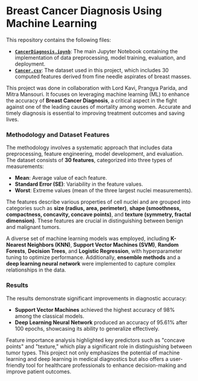 # Breast Cancer Diagnosis Using Machine Learning 

This repository contains the following files:
- **[`CancerDiagnosis.ipynb`](./CancerDiagnosis.ipynb)**: The main Jupyter Notebook containing the implementation of data preprocessing, model training, evaluation, and deployment.
- **[`Cancer.csv`](./Cancer.csv)**: The dataset used in this project, which includes 30 computed features derived from fine needle aspirates of breast masses.

This project was done in collaboration with Lord Kavi, Prangya Parida, and Mitra Mansouri. It focuses on leveraging machine learning (ML) to enhance the accuracy of **Breast Cancer Diagnosis**, a critical aspect in the fight against one of the leading causes of mortality among women. Accurate and timely diagnosis is essential to improving treatment outcomes and saving lives.

### Methodology and Dataset Features

The methodology involves a systematic approach that includes data preprocessing, feature engineering, model development, and evaluation. The dataset consists of **30 features**, categorized into three types of measurements: 
- **Mean**: Average value of each feature.
- **Standard Error (SE)**: Variability in the feature values.
- **Worst**: Extreme values (mean of the three largest nuclei measurements).

The features describe various properties of cell nuclei and are grouped into categories such as **size (radius, area, perimeter)**, **shape (smoothness, compactness, concavity, concave points)**, and **texture (symmetry, fractal dimension)**. These features are crucial in distinguishing between benign and malignant tumors.

A diverse set of machine learning models was employed, including **K-Nearest Neighbors (KNN)**, **Support Vector Machines (SVM)**, **Random Forests**, **Decision Trees**, and **Logistic Regression**, with hyperparameter tuning to optimize performance. Additionally, **ensemble methods** and a **deep learning neural network** were implemented to capture complex relationships in the data.

### Results

The results demonstrate significant improvements in diagnostic accuracy:
- **Support Vector Machines** achieved the highest accuracy of 98% among the classical models.
- **Deep Learning Neural Network** produced an accuracy of 95.61% after 100 epochs, showcasing its ability to generalize effectively.

Feature importance analysis highlighted key predictors such as "concave points" and "texture," which play a significant role in distinguishing between tumor types. This project not only emphasizes the potential of machine learning and deep learning in medical diagnostics but also offers a user-friendly tool for healthcare professionals to enhance decision-making and improve patient outcomes.
